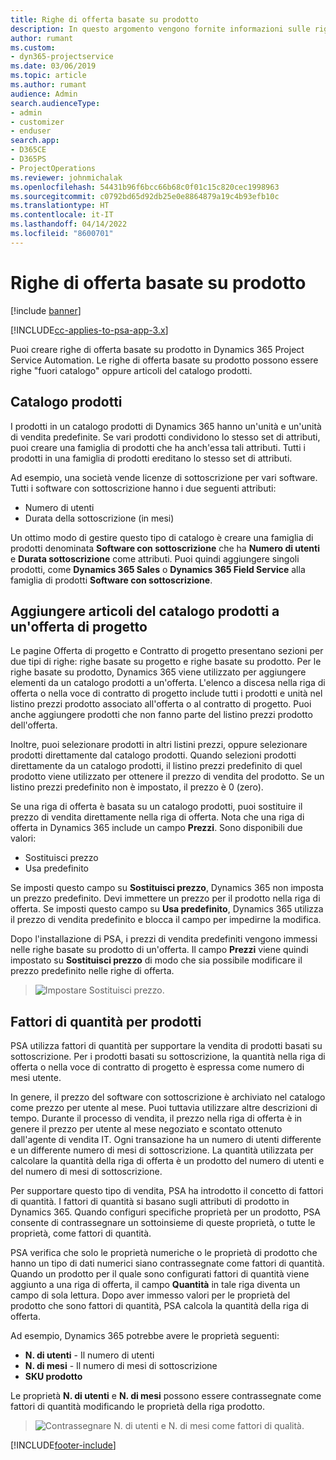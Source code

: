 ```yaml
---
title: Righe di offerta basate su prodotto
description: In questo argomento vengono fornite informazioni sulle righe di offerta basate su prodotto.
author: rumant
ms.custom:
- dyn365-projectservice
ms.date: 03/06/2019
ms.topic: article
ms.author: rumant
audience: Admin
search.audienceType:
- admin
- customizer
- enduser
search.app:
- D365CE
- D365PS
- ProjectOperations
ms.reviewer: johnmichalak
ms.openlocfilehash: 54431b96f6bcc66b68c0f01c15c820cec1998963
ms.sourcegitcommit: c0792bd65d92db25e0e8864879a19c4b93efb10c
ms.translationtype: HT
ms.contentlocale: it-IT
ms.lasthandoff: 04/14/2022
ms.locfileid: "8600701"
---
```

# <a name="product-based-quote-lines"></a>Righe di offerta basate su prodotto

[!include [banner](../includes/psa-now-project-operations.md)]

[!INCLUDE[cc-applies-to-psa-app-3.x](../includes/cc-applies-to-psa-app-3x.md)]


Puoi creare righe di offerta basate su prodotto in Dynamics 365 Project Service Automation. Le righe di offerta basate su prodotto possono essere righe "fuori catalogo" oppure articoli del catalogo prodotti.

## <a name="product-catalog"></a>Catalogo prodotti

I prodotti in un catalogo prodotti di Dynamics 365 hanno un'unità e un'unità di vendita predefinite. Se vari prodotti condividono lo stesso set di attributi, puoi creare una famiglia di prodotti che ha anch'essa tali attributi. Tutti i prodotti in una famiglia di prodotti ereditano lo stesso set di attributi.

Ad esempio, una società vende licenze di sottoscrizione per vari software. Tutti i software con sottoscrizione hanno i due seguenti attributi:

- Numero di utenti 
- Durata della sottoscrizione (in mesi)

Un ottimo modo di gestire questo tipo di catalogo è creare una famiglia di prodotti denominata **Software con sottoscrizione** che ha **Numero di utenti** e **Durata sottoscrizione** come attributi. Puoi quindi aggiungere singoli prodotti, come **Dynamics 365 Sales** o **Dynamics 365 Field Service** alla famiglia di prodotti **Software con sottoscrizione**.

## <a name="adding-product-catalog-items-to-a-project-quote"></a>Aggiungere articoli del catalogo prodotti a un'offerta di progetto

Le pagine Offerta di progetto e Contratto di progetto presentano sezioni per due tipi di righe: righe basate su progetto e righe basate su prodotto. Per le righe basate su prodotto, Dynamics 365 viene utilizzato per aggiungere elementi da un catalogo prodotti a un'offerta. L'elenco a discesa nella riga di offerta o nella voce di contratto di progetto include tutti i prodotti e unità nel listino prezzi prodotto associato all'offerta o al contratto di progetto. Puoi anche aggiungere prodotti che non fanno parte del listino prezzi prodotto dell'offerta.

Inoltre, puoi selezionare prodotti in altri listini prezzi, oppure selezionare prodotti direttamente dal catalogo prodotti. Quando selezioni prodotti direttamente da un catalogo prodotti, il listino prezzi predefinito di quel prodotto viene utilizzato per ottenere il prezzo di vendita del prodotto. Se un listino prezzi predefinito non è impostato, il prezzo è 0 (zero).

Se una riga di offerta è basata su un catalogo prodotti, puoi sostituire il prezzo di vendita direttamente nella riga di offerta. Nota che una riga di offerta in Dynamics 365 include un campo **Prezzi**. Sono disponibili due valori:

- Sostituisci prezzo  
- Usa predefinito

Se imposti questo campo su **Sostituisci prezzo**, Dynamics 365 non imposta un prezzo predefinito. Devi immettere un prezzo per il prodotto nella riga di offerta. Se imposti questo campo su **Usa predefinito**, Dynamics 365 utilizza il prezzo di vendita predefinito e blocca il campo per impedirne la modifica.

Dopo l'installazione di PSA, i prezzi di vendita predefiniti vengono immessi nelle righe basate su prodotto di un'offerta. Il campo **Prezzi** viene quindi impostato su **Sostituisci prezzo** di modo che sia possibile modificare il prezzo predefinito nelle righe di offerta.

> ![Impostare Sostituisci prezzo.](media/basic-guide-10.png)
 
## <a name="quantity-factors-for-products"></a>Fattori di quantità per prodotti

PSA utilizza fattori di quantità per supportare la vendita di prodotti basati su sottoscrizione. Per i prodotti basati su sottoscrizione, la quantità nella riga di offerta o nella voce di contratto di progetto è espressa come numero di mesi utente.

In genere, il prezzo del software con sottoscrizione è archiviato nel catalogo come prezzo per utente al mese. Puoi tuttavia utilizzare altre descrizioni di tempo. Durante il processo di vendita, il prezzo nella riga di offerta è in genere il prezzo per utente al mese negoziato e scontato ottenuto dall'agente di vendita IT. Ogni transazione ha un numero di utenti differente e un differente numero di mesi di sottoscrizione. La quantità utilizzata per calcolare la quantità della riga di offerta è un prodotto del numero di utenti e del numero di mesi di sottoscrizione.

Per supportare questo tipo di vendita, PSA ha introdotto il concetto di fattori di quantità. I fattori di quantità si basano sugli attributi di prodotto in Dynamics 365. Quando configuri specifiche proprietà per un prodotto, PSA consente di contrassegnare un sottoinsieme di queste proprietà, o tutte le proprietà, come fattori di quantità.

PSA verifica che solo le proprietà numeriche o le proprietà di prodotto che hanno un tipo di dati numerici siano contrassegnate come fattori di quantità. Quando un prodotto per il quale sono configurati fattori di quantità viene aggiunto a una riga di offerta, il campo **Quantità** in tale riga diventa un campo di sola lettura. Dopo aver immesso valori per le proprietà del prodotto che sono fattori di quantità, PSA calcola la quantità della riga di offerta.

Ad esempio, Dynamics 365 potrebbe avere le proprietà seguenti: 

- **N. di utenti** - Il numero di utenti 
- **N. di mesi** - Il numero di mesi di sottoscrizione
- **SKU prodotto** 

Le proprietà **N. di utenti** e **N. di mesi** possono essere contrassegnate come fattori di quantità modificando le proprietà della riga prodotto. 

> ![Contrassegnare N. di utenti e N. di mesi come fattori di qualità.](media/basic-guide-11.png)
 


[!INCLUDE[footer-include](../includes/footer-banner.md)]
